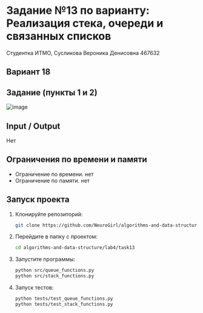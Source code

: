 # Задание №13 по варианту: Реализация стека, очереди и связанных списков
Студентка ИТМО,  Сусликова Вероника Денисовна 467632

## Вариант 18

## Задание (пункты 1 и 2)

![image](https://github.com/user-attachments/assets/56e6bd8e-ac36-4cc1-8f0d-1b6a7a454367)

## Input / Output 

Нет

## Ограничения по времени и памяти

- Ограничение по времени. нет
- Ограничение по памяти. нет

## Запуск проекта
1. Клонируйте репозиторий:
   ```bash
   git clone https://github.com/NeuroGirl/algorithms-and-data-structure.git
   ```
2. Перейдите в папку с проектом:
   ```bash
   cd algorithms-and-data-structure/lab4/task13
   
3. Запустите программы:
   ```bash
   python src/queue_functions.py
   python src/stack_functions.py
   ```

4. Запуск тестов:
   ```bash
   python tests/test_queue_functions.py
   python tests/test_stack_functions.py
   ```
